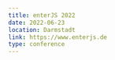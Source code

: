 ```yaml
---
title: enterJS 2022
date: 2022-06-23
location: Darmstadt
link: https://www.enterjs.de
type: conference
---
```

